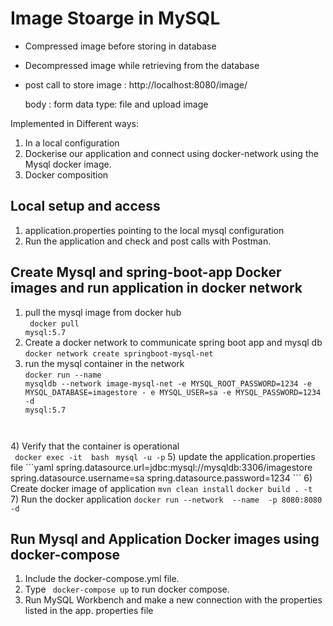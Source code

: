 # Image Stoarge in MySQL

- Compressed image before storing in database
- Decompressed image while retrieving from the database
- post call to store image : http://localhost:8080/image/ 
  
  body : form data type: file and upload image 


Implemented in Different ways:
1) In a local configuration
2) Dockerise our application and connect using docker-network using the Mysql docker image.
3) Docker composition

Local setup and access
---
1) application.properties pointing to the local mysql configuration
2) Run the application and check and post calls with Postman.

Create Mysql and spring-boot-app Docker images and run application in docker network
---
1) pull the mysql image from docker hub<br />
<code> docker pull mysql:5.7</code>
2) Create a docker network to communicate spring boot app and mysql db <br/>
<code>docker network create springboot-mysql-net</code>
3) run the mysql container in the network <br/>
<code>docker run --name mysqldb --network image-mysql-net -e MYSQL_ROOT_PASSWORD=1234 -e MYSQL_DATABASE=imagestore -
e MYSQL_USER=sa -e MYSQL_PASSWORD=1234 -d mysql:5.7
</code>
4)  Verify that the container is operational<br/>  
<code> docker exec -it <container-id> bash</code>
<code> mysql -u<username> -p<password></code>
5) update the application.properties file
```yaml
spring.datasource.url=jdbc:mysql://mysqldb:3306/imagestore
spring.datasource.username=sa
spring.datasource.password=1234
```
6) Create docker image of application
<code>mvn clean install</code>
<code>docker build . -t <image-name></code>
7) Run the docker application 
<code>docker run --network <network-name> --name <new-container-name> -p 8080:8080 -d <image-name></code>

Run Mysql and Application Docker images using docker-compose
---
1) Include the docker-compose.yml file.
2) Type <code> docker-compose up</code> to run docker compose.
3) Run MySQL Workbench and make a new connection with the properties listed in the app. properties file